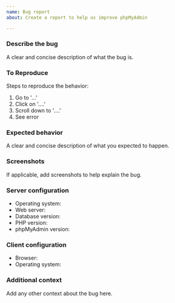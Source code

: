 ```yaml
---
name: Bug report
about: Create a report to help us improve phpMyAdmin

---
```


### Describe the bug

A clear and concise description of what the bug is.

### To Reproduce

Steps to reproduce the behavior:
1. Go to '...'
2. Click on '....'
3. Scroll down to '....'
4. See error

### Expected behavior

A clear and concise description of what you expected to happen.

### Screenshots

If applicable, add screenshots to help explain the bug.

### Server configuration

- Operating system:
- Web server:
- Database version:
- PHP version:
- phpMyAdmin version:

### Client configuration

- Browser:
- Operating system:

### Additional context

Add any other context about the bug here.
